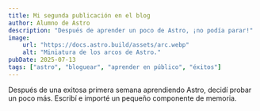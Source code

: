 ```yaml
---
title: Mi segunda publicación en el blog
author: Alumno de Astro
description: "Después de aprender un poco de Astro, ¡no podía parar!"
image:
    url: "https://docs.astro.build/assets/arc.webp"
    alt: "Miniatura de los arcos de Astro."
pubDate: 2025-07-13
tags: ["astro", "bloguear", "aprender en público", "éxitos"]
---
```

Después de una exitosa primera semana aprendiendo Astro, decidí probar un poco más. Escribí e importé un pequeño componente de memoria.